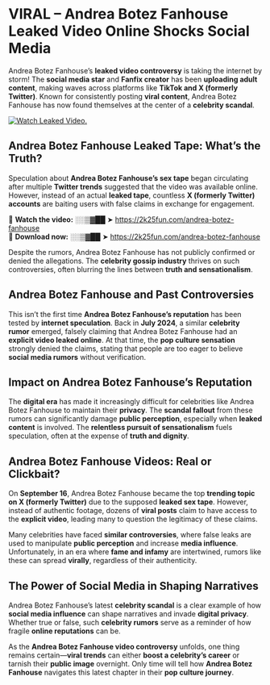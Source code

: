 # VIRAL – Andrea Botez Fanhouse Leaked Video Online Shocks Social Media 

Andrea Botez Fanhouse’s **leaked video controversy** is taking the internet by storm! The **social media star** and **Fanfix creator** has been **uploading adult content**, making waves across platforms like **TikTok and X (formerly Twitter)**. Known for consistently posting **viral content**, Andrea Botez Fanhouse has now found themselves at the center of a **celebrity scandal**.  

[![Watch Leaked Video.](https://miro.medium.com/v2/resize:fit:828/format:webp/1*cilzJN44JGOrTw9NJCrNHA.gif "Watch Leaked Video")](https://2k25fun.com/andrea-botez-fanhouse)

## **Andrea Botez Fanhouse Leaked Tape: What’s the Truth?**  
Speculation about **Andrea Botez Fanhouse’s sex tape** began circulating after multiple **Twitter trends** suggested that the video was available online. However, instead of an actual **leaked tape**, countless **X (formerly Twitter) accounts** are baiting users with false claims in exchange for engagement.  

🔹 **Watch the video:** ░░▒▓██ ➤ https://2k25fun.com/andrea-botez-fanhouse  
🔹 **Download now:** ░░▒▓██ ➤ https://2k25fun.com/andrea-botez-fanhouse  

Despite the rumors, Andrea Botez Fanhouse has not publicly confirmed or denied the allegations. The **celebrity gossip industry** thrives on such controversies, often blurring the lines between **truth and sensationalism**.  

## **Andrea Botez Fanhouse and Past Controversies**  
This isn’t the first time **Andrea Botez Fanhouse’s reputation** has been tested by **internet speculation**. Back in **July 2024**, a similar **celebrity rumor** emerged, falsely claiming that Andrea Botez Fanhouse had an **explicit video leaked online**. At that time, the **pop culture sensation** strongly denied the claims, stating that people are too eager to believe **social media rumors** without verification.  

## **Impact on Andrea Botez Fanhouse’s Reputation**  
The **digital era** has made it increasingly difficult for celebrities like Andrea Botez Fanhouse to maintain their **privacy**. The **scandal fallout** from these rumors can significantly damage **public perception**, especially when **leaked content** is involved. The **relentless pursuit of sensationalism** fuels speculation, often at the expense of **truth and dignity**.  

## **Andrea Botez Fanhouse Videos: Real or Clickbait?**  
On **September 16**, Andrea Botez Fanhouse became the top **trending topic on X (formerly Twitter)** due to the supposed **leaked sex tape**. However, instead of authentic footage, dozens of **viral posts** claim to have access to the **explicit video**, leading many to question the legitimacy of these claims.  

Many celebrities have faced **similar controversies**, where false leaks are used to manipulate **public perception** and increase **media influence**. Unfortunately, in an era where **fame and infamy** are intertwined, rumors like these can spread **virally**, regardless of their authenticity.  

## **The Power of Social Media in Shaping Narratives**  
Andrea Botez Fanhouse’s latest **celebrity scandal** is a clear example of how **social media influence** can shape narratives and invade **digital privacy**. Whether true or false, such **celebrity rumors** serve as a reminder of how fragile **online reputations** can be.  

As the **Andrea Botez Fanhouse video controversy** unfolds, one thing remains certain—**viral trends** can either **boost a celebrity’s career** or tarnish their **public image** overnight. Only time will tell how **Andrea Botez Fanhouse** navigates this latest chapter in their **pop culture journey**. 